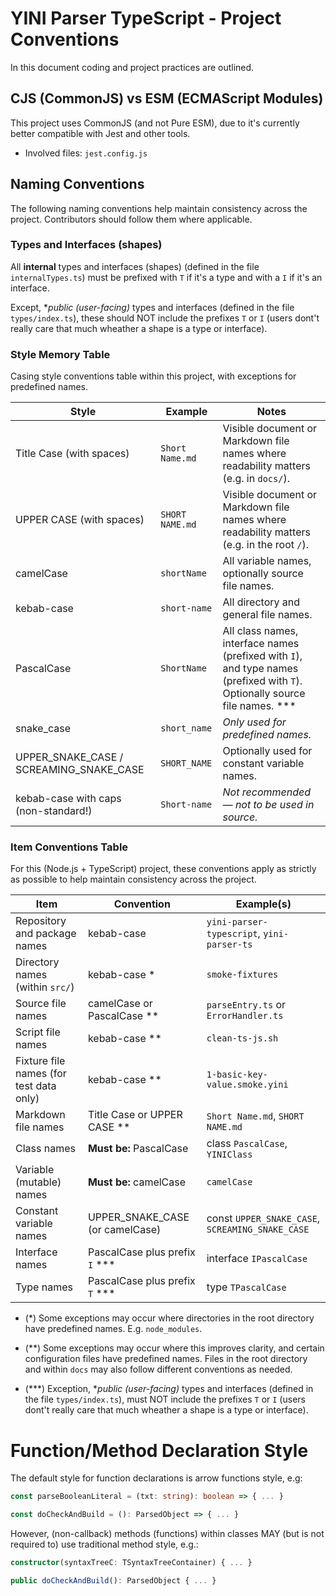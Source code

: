 YINI Parser TypeScript - Project Conventions
============================================

In this document coding and project practices are outlined.

## CJS (CommonJS) vs ESM (ECMAScript Modules)
This project uses CommonJS (and not Pure ESM), due to it's currently better compatible with Jest and other tools.

- Involved files: `jest.config.js`

## Naming Conventions
The following naming conventions help maintain consistency across the project. Contributors should follow them where applicable.

### Types and Interfaces (shapes)

All **internal** types and interfaces (shapes) (defined in the file `internalTypes.ts`) must be prefixed with `T` if it's a type and with a `I` if it's an interface.

Except, **public (user-facing)* types and interfaces (defined in the file `types/index.ts`), these should NOT include the prefixes `T` or `I` (users dont't really care that much wheather a shape is a type or interface).

### Style Memory Table
Casing style conventions table within this project, with exceptions for predefined names.

| Style                         | Example       | Notes | 
|-------------------------------|---------------|---|
| Title Case (with spaces)      | `Short Name.md` | Visible document or Markdown file names where readability matters (e.g. in `docs/`). |
| UPPER CASE (with spaces)      | `SHORT NAME.md` | Visible document or Markdown file names where readability matters (e.g. in the root `/`). |
| camelCase                     | `shortName`   | All variable names, optionally source file names. |
| kebab-case                    | `short-name`  | All directory and general file names. |
| PascalCase                    | `ShortName`   | All class names, interface names (prefixed with `I`), and type names (prefixed with `T`). Optionally source file names. *** |
| snake_case                    | `short_name`  | _Only used for predefined names._ |
| UPPER_SNAKE_CASE / SCREAMING_SNAKE_CASE| `SHORT_NAME`  | Optionally used for constant variable names. |
| kebab-case with caps (non-standard!) | `Short-name`   | _Not recommended — not to be used in source._ |

### Item Conventions Table
For this (Node.js + TypeScript) project, these conventions apply as strictly as possible to help maintain consistency across the project.

| Item                                | Convention | Example(s) |
|-------------------------------------|------------|------------|
| Repository and package names        | kebab-case | `yini-parser-typescript`, `yini-parser-ts` |
| Directory names (within `src/`)     | kebab-case * | `smoke-fixtures` |
| Source file names                   | camelCase or PascalCase ** | `parseEntry.ts` or `ErrorHandler.ts` |
| Script file names                   | kebab-case ** | `clean-ts-js.sh` |
| Fixture file names (for test data only)| kebab-case ** | `1-basic-key-value.smoke.yini` |
| Markdown file names                 | Title Case or UPPER CASE ** | `Short Name.md`, `SHORT NAME.md` |
| Class names                         | **Must be:** PascalCase | class `PascalCase`, `YINIClass` |
| Variable (mutable) names            | **Must be:** camelCase | `camelCase` |
| Constant variable names             | UPPER_SNAKE_CASE (or camelCase) | const `UPPER_SNAKE_CASE`, `SCREAMING_SNAKE_CASE ` |
| Interface names | PascalCase plus prefix `I` *** | interface `IPascalCase` |
| Type names | PascalCase plus prefix `T` *** | type `TPascalCase` |

- (*) Some exceptions may occur where directories in the root directory have predefined names. E.g. `node_modules`.

- (**) Some exceptions may occur where this improves clarity, and certain configuration files have predefined names. Files in the root directory and within `docs` may also follow different conventions as needed.

- (***) Exception, **public (user-facing)* types and interfaces (defined in the file `types/index.ts`), must NOT include the prefixes `T` or `I` (users dont't really care that much wheather a shape is a type or interface).


# Function/Method Declaration Style

The default style for function declarations is arrow functions style, e.g:

```ts
const parseBooleanLiteral = (txt: string): boolean => { ... }

const doCheckAndBuild = (): ParsedObject => { ... }
```

However, (non-callback) methods (functions) within classes MAY (but is not required to) use traditional method style, e.g.:

```ts
constructor(syntaxTreeC: TSyntaxTreeContainer) { ... }

public doCheckAndBuild(): ParsedObject { ... }
```
